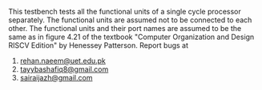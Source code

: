 This testbench tests all the functional units of a single cycle processor separately.
The functional units are assumed not to be connected to each other.
The functional units and their port names are assumed to be the same as in figure 4.21 of the textbook "Computer Organization and Design RISCV Edition" by Henessey Patterson.
Report bugs at
1. rehan.naeem@uet.edu.pk
2. tayybashafiq8@gmail.com
3. sairaijazh@gmail.com
